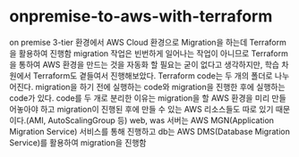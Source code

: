 # onpremise-to-aws-with-terraform
on premise 3-tier 환경에서 AWS Cloud 환경으로 Migration을 하는데 Terraform을 활용하여 진행함
migration 작업은 빈번하게 일어나는 작업이 아니므로 Terraform을 통하여 AWS 환경을 만드는 것을 자동화 할 필요는 굳이 없다고 생각하지만, 학습 차원에서 Terraform도 곁들여서 진행해보았다.
Terraform code는 두 개의 폴더로 나누어진다. migration을 하기 전에 실행하는 code와 migration을 진행한 후에 실행하는 code가 있다.
code를 두 개로 분리한 이유는 migration을 할 AWS 환경을 미리 만들어놓아야 하고 migration이 진행된 후에 만들 수 있는 AWS 리소스들도 따로 있기 때문이다.(AMI, AutoScalingGroup 등)
web, was 서버는 AWS MGN(Application Migration Service) 서비스를 통해 진행하고 db는 AWS DMS(Database Migration Service)를 활용하여 migration을 진행함
